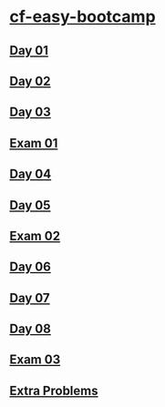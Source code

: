 # [cf-easy-bootcamp](https://codeforces.com/group/yg7WhsFsAp/contests)

## [Day 01](./Day%2001.md)

## [Day 02](./Day%2002.md)

## [Day 03](./Day%2003.md)

## [Exam 01](./Exam%2001.md)

## [Day 04](./Day%2004.md)

## [Day 05](./Day%2005.md)

## [Exam 02](./Exam%2002.md)

## [Day 06](./Day%2006.md)

## [Day 07](./Day%2007.md)

## [Day 08](./Day%2008.md)

## [Exam 03](./Exam%2003.md)

## [Extra Problems](./ExtraProblems.md)
